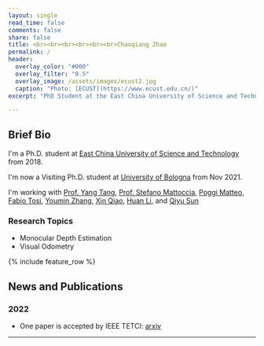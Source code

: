 ```yaml
---
layout: single
read_time: false
comments: false
share: false
title: <br><br><br><br><br><br>Chaoqiang Zhao
permalink: /
header:
  overlay_color: "#000"
  overlay_filter: "0.5"
  overlay_image: /assets/images/ecust2.jpg
  caption: "Photo: [ECUST](https://www.ecust.edu.cn/)"
excerpt: "PhD Student at the East China University of Science and Technology <br><br>"

---
```


## Brief Bio

I'm a Ph.D. student at [East China University of Science and Technology](https://www.ecust.edu.cn/) from 2018.

I'm now a Visiting Ph.D. student at [University of Bologna](https://www.unibo.it/en) from Nov 2021.

I'm working with [Prof. Yang Tang](http://www.ytangecust.com/), [Prof. Stefano Mattoccia](http://vision.deis.unibo.it/~smatt/Site/Home.html), [Poggi Matteo](https://mattpoggi.github.io/), [Fabio Tosi](http://vision.disi.unibo.it/~ftosi/), [Youmin Zhang](https://youmi-zym.github.io/), [Xin Qiao](), [Huan Li](), and [Qiyu Sun]()

### Research Topics
* Monocular Depth Estimation
* Visual Odometry

<div id='featured'></div>

{% include feature_row %}

## News and Publications

### 2022

* One paper is accepted by IEEE TETCI: [arxiv](https://arxiv.org/pdf/2107.13137.pdf)
---
